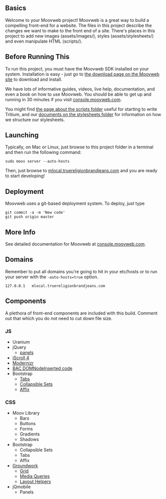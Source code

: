 ## Basics

Welcome to your Moovweb project! Moovweb is a great way to build a compelling front-end for a website. The files in this project describe the changes we want to make to the front end of a site. There's places in this project to add new images (assets/images/), styles (assets/stylesheets/) and even manipulate HTML (scripts/).

## Before Running This

To run this project, you must have the Moovweb SDK installed on your system. Installation is easy - just go to [the download page on the Moovweb site](http://console.moovweb.com/download) to download and install.

We have lots of informative guides, videos, live help, documentation, and even a book on how to use Moovweb. You should be able to get up and running in 30 minutes if you visit [console.moovweb.com](http://console.moovweb.com).

You might find [the page about the scripts folder](http://console.moovweb.com/learn/reference/configuration/pages) useful for starting to write Tritium, and our [documents on the stylesheets folder](http://console.moovweb.com/learn/reference/configuration/stylesheet) for information on how we structure our stylesheets.

## Launching

Typically, on Mac or Linux, just browse to this project folder in a terminal and then run the following command:

    sudo moov server --auto-hosts

Then, just browse to [mlocal.truereligionbrandjeans.com](http://mlocal.truereligionbrandjeans.com) and you are ready to start developing!

## Deployment

Moovweb uses a git-based deployment system. To deploy, just type

    git commit -a -m 'New code'
    git push origin master

## More Info

See detailed documentation for Moovweb at [console.moovweb.com](http://console.moovweb.com).

## Domains
Remember to put all domains you're going to hit in your etc/hosts or to run your server with the `-auto-hosts=true` option.


    127.0.0.1   mlocal.truereligionbrandjeans.com

## Components

A plethora of front-end components are included with this build. Comment out that which you do not need to cut down file size.

### JS

* Uranium
* jQuery
  * [panels](http://jquerymobile.com/demos/1.3.0-beta.1/docs/panels/#)
* [iScroll 4](http://cubiq.org/iscroll-4)
* [Modernizr](http://modernizr.com/)
* [BAC DOMNodeInserted code](http://www.backalleycoder.com/2012/04/25/i-want-a-damnodeinserted/)
* Bootstrap
  * [Tabs](http://twitter.github.io/bootstrap/javascript.html#tabs)
  * [Collapsible Sets](http://twitter.github.io/bootstrap/javascript.html#collapse)
  * [Affix](http://twitter.github.io/bootstrap/javascript.html#affix)

### CSS

* Moov Library
  * Bars
  * Buttons
  * Forms
  * Gradients
  * Shadows
* Bootstrap
  * Collapsible Sets
  * Tabs
  * Affix
* [Groundwork](http://groundwork.sidereel.com/)
  * [Grid](http://groundwork.sidereel.com/?url=grid)
  * [Media Queries](http://groundwork.sidereel.com/?url=media-queries)
  * [Layout Helpers](http://groundwork.sidereel.com/?url=helpers)
* jQmobile
  * Panels
